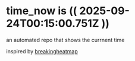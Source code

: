 # time_now is (( 2025-09-24T00:15:00.751Z ))

an automated repo that shows the currnent time

inspired by [breakingheatmap](https://github.com/breakingheatmap/breakingheatmap)